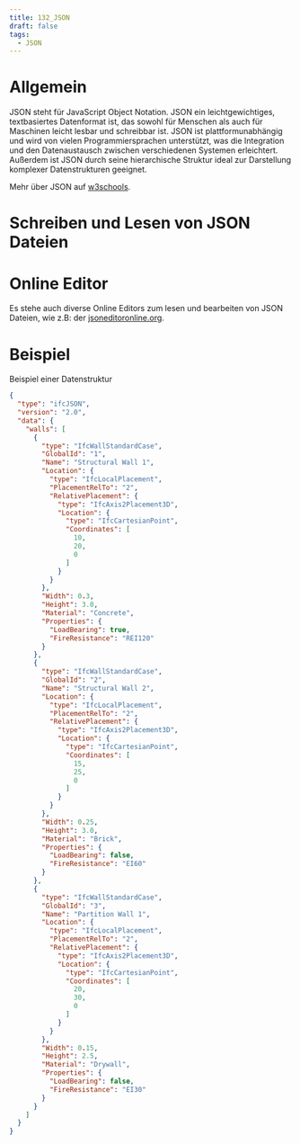 ```yaml
---
title: 132_JSON
draft: false
tags:
  - JSON
---
```

# Allgemein

JSON steht für JavaScript Object Notation.
JSON ein leichtgewichtiges, textbasiertes Datenformat ist, das sowohl für Menschen als auch für Maschinen leicht lesbar und schreibbar ist. JSON ist plattformunabhängig und wird von vielen Programmiersprachen unterstützt, was die Integration und den Datenaustausch zwischen verschiedenen Systemen erleichtert. Außerdem ist JSON durch seine hierarchische Struktur ideal zur Darstellung komplexer Datenstrukturen geeignet.

Mehr über JSON auf [w3schools](https://www.w3schools.com/whatis/whatis_json.asp).

# Schreiben und Lesen von JSON Dateien



# Online Editor

Es stehe auch diverse Online Editors zum lesen und bearbeiten von JSON Dateien, wie z.B: der [jsoneditoronline.org](https://jsoneditoronline.org).

# Beispiel

Beispiel einer Datenstruktur 

```json
{
  "type": "ifcJSON",
  "version": "2.0",
  "data": {
    "walls": [
      {
        "type": "IfcWallStandardCase",
        "GlobalId": "1",
        "Name": "Structural Wall 1",
        "Location": {
          "type": "IfcLocalPlacement",
          "PlacementRelTo": "2",
          "RelativePlacement": {
            "type": "IfcAxis2Placement3D",
            "Location": {
              "type": "IfcCartesianPoint",
              "Coordinates": [
                10,
                20,
                0
              ]
            }
          }
        },
        "Width": 0.3,
        "Height": 3.0,
        "Material": "Concrete",
        "Properties": {
          "LoadBearing": true,
          "FireResistance": "REI120"
        }
      },
      {
        "type": "IfcWallStandardCase",
        "GlobalId": "2",
        "Name": "Structural Wall 2",
        "Location": {
          "type": "IfcLocalPlacement",
          "PlacementRelTo": "2",
          "RelativePlacement": {
            "type": "IfcAxis2Placement3D",
            "Location": {
              "type": "IfcCartesianPoint",
              "Coordinates": [
                15,
                25,
                0
              ]
            }
          }
        },
        "Width": 0.25,
        "Height": 3.0,
        "Material": "Brick",
        "Properties": {
          "LoadBearing": false,
          "FireResistance": "EI60"
        }
      },
      {
        "type": "IfcWallStandardCase",
        "GlobalId": "3",
        "Name": "Partition Wall 1",
        "Location": {
          "type": "IfcLocalPlacement",
          "PlacementRelTo": "2",
          "RelativePlacement": {
            "type": "IfcAxis2Placement3D",
            "Location": {
              "type": "IfcCartesianPoint",
              "Coordinates": [
                20,
                30,
                0
              ]
            }
          }
        },
        "Width": 0.15,
        "Height": 2.5,
        "Material": "Drywall",
        "Properties": {
          "LoadBearing": false,
          "FireResistance": "EI30"
        }
      }
    ]
  }
}
```








